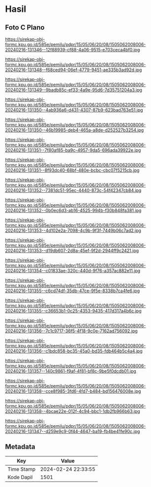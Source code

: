 # Hasil

## Foto C Plano

https://sirekap-obj-formc.kpu.go.id/585e/pemilu/pdpr/15/05/06/20/08/1505062008006-20240216-131346--12f88939-cf88-4a06-9515-e703ceca4bf0.jpg

https://sirekap-obj-formc.kpu.go.id/585e/pemilu/pdpr/15/05/06/20/08/1505062008006-20240216-131348--f68ced94-06ef-4779-9451-ae335b3ad92d.jpg

https://sirekap-obj-formc.kpu.go.id/585e/pemilu/pdpr/15/05/06/20/08/1505062008006-20240216-131349--9badb85c-ef33-4a9e-95d6-7d35751204a3.jpg

https://sirekap-obj-formc.kpu.go.id/585e/pemilu/pdpr/15/05/06/20/08/1505062008006-20240216-131350--4ab936a6-d431-4307-87b9-623bad763e51.jpg

https://sirekap-obj-formc.kpu.go.id/585e/pemilu/pdpr/15/05/06/20/08/1505062008006-20240216-131350--46b19985-deb4-465a-a8de-d252527b3254.jpg

https://sirekap-obj-formc.kpu.go.id/585e/pemilu/pdpr/15/05/06/20/08/1505062008006-20240216-131351--7f80af85-ba9c-4957-9da5-696ada39922e.jpg

https://sirekap-obj-formc.kpu.go.id/585e/pemilu/pdpr/15/05/06/20/08/1505062008006-20240216-131351--8f93dc40-68bf-480e-bcbc-cbc07f5215cb.jpg

https://sirekap-obj-formc.kpu.go.id/585e/pemilu/pdpr/15/05/06/20/08/1505062008006-20240216-131352--7381dc51-95ec-4440-873c-54f42347cb84.jpg

https://sirekap-obj-formc.kpu.go.id/585e/pemilu/pdpr/15/05/06/20/08/1505062008006-20240216-131352--0b0ec6d3-ab16-4525-994b-f30b848fa381.jpg

https://sirekap-obj-formc.kpu.go.id/585e/pemilu/pdpr/15/05/06/20/08/1505062008006-20240216-131353--4d102e2a-7098-4c9b-9f3f-7449b06c7ad2.jpg

https://sirekap-obj-formc.kpu.go.id/585e/pemilu/pdpr/15/05/06/20/08/1505062008006-20240216-131353--d19db607-2d8a-45ef-9f2d-2944ff9c2421.jpg

https://sirekap-obj-formc.kpu.go.id/585e/pemilu/pdpr/15/05/06/20/08/1505062008006-20240216-131354--c01833ae-320c-440d-9f76-a357ac882e11.jpg

https://sirekap-obj-formc.kpu.go.id/585e/pemilu/pdpr/15/05/06/20/08/1505062008006-20240216-131355--c6cd74df-35db-47ce-9f5e-8338b7ca4fe6.jpg

https://sirekap-obj-formc.kpu.go.id/585e/pemilu/pdpr/15/05/06/20/08/1505062008006-20240216-131355--c36653b1-0c25-4353-9435-417d317a4b6c.jpg

https://sirekap-obj-formc.kpu.go.id/585e/pemilu/pdpr/15/05/06/20/08/1505062008006-20240216-131356--7c1c9717-36f5-4f18-9c0e-7162ad756092.jpg

https://sirekap-obj-formc.kpu.go.id/585e/pemilu/pdpr/15/05/06/20/08/1505062008006-20240216-131356--c1bdc858-bc35-45a0-bd35-fdb464b5c4a4.jpg

https://sirekap-obj-formc.kpu.go.id/585e/pemilu/pdpr/15/05/06/20/08/1505062008006-20240216-131357--140c9861-f9af-4f81-bf8c-9be5f0dcdb01.jpg

https://sirekap-obj-formc.kpu.go.id/585e/pemilu/pdpr/15/05/06/20/08/1505062008006-20240216-131358--cce8f985-3fd6-4fd7-b484-bd156476008e.jpg

https://sirekap-obj-formc.kpu.go.id/585e/pemilu/pdpr/15/05/06/20/08/1505062008006-20240216-131358--4bcae22e-012f-4c94-bbc1-1db2fb966b63.jpg

https://sirekap-obj-formc.kpu.go.id/585e/pemilu/pdpr/15/05/06/20/08/1505062008006-20240216-131347--d259e9c9-0f44-4647-ba19-fb4be41fe90c.jpg


## Metadata

| Key        | Value               |
| ---------- | ------------------- |
| Time Stamp | 2024-02-24 22:33:55 |
| Kode Dapil | 1501                |



